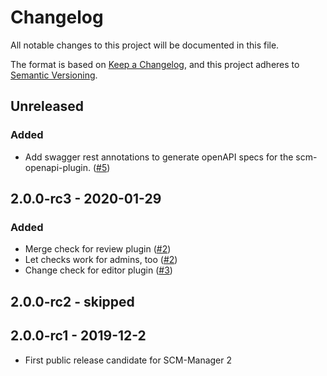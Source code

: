 # Changelog

All notable changes to this project will be documented in this file.

The format is based on [Keep a Changelog](https://keepachangelog.com/en/1.0.0/),
and this project adheres to [Semantic Versioning](https://semver.org/spec/v2.0.0.html).

## Unreleased
### Added
- Add swagger rest annotations to generate openAPI specs for the scm-openapi-plugin. ([#5](https://github.com/scm-manager/scm-branchwp-plugin/pull/5))

## 2.0.0-rc3 - 2020-01-29

### Added

- Merge check for review plugin ([#2](https://github.com/scm-manager/scm-branchwp-plugin/pull/2))
- Let checks work for admins, too ([#2](https://github.com/scm-manager/scm-branchwp-plugin/pull/2))
- Change check for editor plugin ([#3](https://github.com/scm-manager/scm-branchwp-plugin/pull/3))

## 2.0.0-rc2 - skipped

## 2.0.0-rc1 - 2019-12-2

- First public release candidate for SCM-Manager 2
